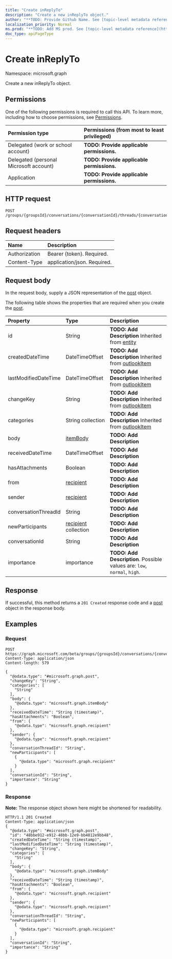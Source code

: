 ```yaml
---
title: "Create inReplyTo"
description: "Create a new inReplyTo object."
author: "**TODO: Provide Github Name. See [topic-level metadata reference](https://msgo.azurewebsites.net/add/document/guidelines/metadata.html#topic-level-metadata)**"
localization_priority: Normal
ms.prod: "**TODO: Add MS prod. See [topic-level metadata reference](https://msgo.azurewebsites.net/add/document/guidelines/metadata.html#topic-level-metadata)**"
doc_type: apiPageType
---
```


# Create inReplyTo
Namespace: microsoft.graph

Create a new inReplyTo object.

## Permissions
One of the following permissions is required to call this API. To learn more, including how to choose permissions, see [Permissions](/concepts/permissions-reference.md).

|Permission type|Permissions (from most to least privileged)|
|:---|:---|
|Delegated (work or school account)|**TODO: Provide applicable permissions.**|
|Delegated (personal Microsoft account)|**TODO: Provide applicable permissions.**|
|Application|**TODO: Provide applicable permissions.**|

## HTTP request

<!-- {
  "blockType": "ignored"
}
-->
``` http
POST /groups/{groupsId}/conversations/{conversationId}/threads/{conversationThreadId}/posts
```

## Request headers
|Name|Description|
|:---|:---|
|Authorization|Bearer {token}. Required.|
|Content-Type|application/json. Required.|

## Request body
In the request body, supply a JSON representation of the [post](../resources/post.md) object.

The following table shows the properties that are required when you create the [post](../resources/post.md).

|Property|Type|Description|
|:---|:---|:---|
|id|String|**TODO: Add Description** Inherited from [entity](../resources/entity.md)|
|createdDateTime|DateTimeOffset|**TODO: Add Description** Inherited from [outlookItem](../resources/outlookitem.md)|
|lastModifiedDateTime|DateTimeOffset|**TODO: Add Description** Inherited from [outlookItem](../resources/outlookitem.md)|
|changeKey|String|**TODO: Add Description** Inherited from [outlookItem](../resources/outlookitem.md)|
|categories|String collection|**TODO: Add Description** Inherited from [outlookItem](../resources/outlookitem.md)|
|body|[itemBody](../resources/itembody.md)|**TODO: Add Description**|
|receivedDateTime|DateTimeOffset|**TODO: Add Description**|
|hasAttachments|Boolean|**TODO: Add Description**|
|from|[recipient](../resources/recipient.md)|**TODO: Add Description**|
|sender|[recipient](../resources/recipient.md)|**TODO: Add Description**|
|conversationThreadId|String|**TODO: Add Description**|
|newParticipants|[recipient](../resources/recipient.md) collection|**TODO: Add Description**|
|conversationId|String|**TODO: Add Description**|
|importance|importance|**TODO: Add Description**. Possible values are: `low`, `normal`, `high`.|



## Response

If successful, this method returns a `201 Created` response code and a [post](../resources/post.md) object in the response body.

## Examples

### Request
<!-- {
  "blockType": "request",
  "name": "create_post_from_"
}
-->
``` http
POST https://graph.microsoft.com/beta/groups/{groupsId}/conversations/{conversationId}/threads/{conversationThreadId}/posts
Content-Type: application/json
Content-length: 579

{
  "@odata.type": "#microsoft.graph.post",
  "changeKey": "String",
  "categories": [
    "String"
  ],
  "body": {
    "@odata.type": "microsoft.graph.itemBody"
  },
  "receivedDateTime": "String (timestamp)",
  "hasAttachments": "Boolean",
  "from": {
    "@odata.type": "microsoft.graph.recipient"
  },
  "sender": {
    "@odata.type": "microsoft.graph.recipient"
  },
  "conversationThreadId": "String",
  "newParticipants": [
    {
      "@odata.type": "microsoft.graph.recipient"
    }
  ],
  "conversationId": "String",
  "importance": "String"
}
```


### Response
**Note:** The response object shown here might be shortened for readability.
<!-- {
  "blockType": "response",
  "truncated": true,
  "@odata.type": "microsoft.graph.post"
}
-->
``` http
HTTP/1.1 201 Created
Content-Type: application/json
{
  "@odata.type": "#microsoft.graph.post",
  "id": "48bbe912-e912-48bb-12e9-bb4812e9bb48",
  "createdDateTime": "String (timestamp)",
  "lastModifiedDateTime": "String (timestamp)",
  "changeKey": "String",
  "categories": [
    "String"
  ],
  "body": {
    "@odata.type": "microsoft.graph.itemBody"
  },
  "receivedDateTime": "String (timestamp)",
  "hasAttachments": "Boolean",
  "from": {
    "@odata.type": "microsoft.graph.recipient"
  },
  "sender": {
    "@odata.type": "microsoft.graph.recipient"
  },
  "conversationThreadId": "String",
  "newParticipants": [
    {
      "@odata.type": "microsoft.graph.recipient"
    }
  ],
  "conversationId": "String",
  "importance": "String"
}
```

